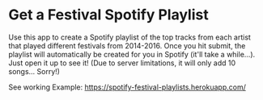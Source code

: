 # Get a Festival Spotify Playlist

Use this app to create a Spotify playlist of the top tracks from each artist that played different festivals from 2014-2016. Once you hit submit, the playlist will automatically be created for you in Spotify (it'll take a while...). Just open it up to see it! (Due to server limitations, it will only add 10 songs... Sorry!)

See working Example: https://spotify-festival-playlists.herokuapp.com/
